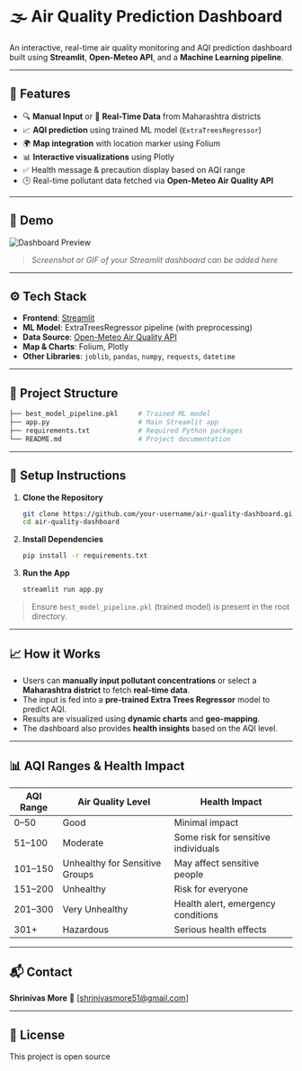
# 🌫️ Air Quality Prediction Dashboard

An interactive, real-time air quality monitoring and AQI prediction dashboard built using **Streamlit**, **Open-Meteo API**, and a **Machine Learning pipeline**.

---

## 📌 Features

- 🔍 **Manual Input** or 📡 **Real-Time Data** from Maharashtra districts
- 📈 **AQI prediction** using trained ML model (`ExtraTreesRegressor`)
- 🌍 **Map integration** with location marker using Folium
- 📊 **Interactive visualizations** using Plotly
- ✅ Health message & precaution display based on AQI range
- 🕒 Real-time pollutant data fetched via **Open-Meteo Air Quality API**

---

## 🚀 Demo

![Dashboard Preview](https://cdn-icons-png.flaticon.com/512/2933/2933884.png)  
> *Screenshot or GIF of your Streamlit dashboard can be added here*

---

## ⚙️ Tech Stack

- **Frontend**: [Streamlit](https://streamlit.io/)
- **ML Model**: ExtraTreesRegressor pipeline (with preprocessing)
- **Data Source**: [Open-Meteo Air Quality API](https://open-meteo.com/)
- **Map & Charts**: Folium, Plotly
- **Other Libraries**: `joblib`, `pandas`, `numpy`, `requests`, `datetime`

---

## 📂 Project Structure

```bash
├── best_model_pipeline.pkl     # Trained ML model
├── app.py                      # Main Streamlit app
├── requirements.txt            # Required Python packages
└── README.md                   # Project documentation
````

---

## 🔧 Setup Instructions

1. **Clone the Repository**

   ```bash
   git clone https://github.com/your-username/air-quality-dashboard.git
   cd air-quality-dashboard
   ```

2. **Install Dependencies**

   ```bash
   pip install -r requirements.txt
   ```

3. **Run the App**

   ```bash
   streamlit run app.py
   ```

> Ensure `best_model_pipeline.pkl` (trained model) is present in the root directory.

---

## 📈 How it Works

* Users can **manually input pollutant concentrations** or select a **Maharashtra district** to fetch **real-time data**.
* The input is fed into a **pre-trained Extra Trees Regressor** model to predict AQI.
* Results are visualized using **dynamic charts** and **geo-mapping**.
* The dashboard also provides **health insights** based on the AQI level.

---

## 📊 AQI Ranges & Health Impact

| AQI Range | Air Quality Level              | Health Impact                       |
| --------- | ------------------------------ | ----------------------------------- |
| 0–50      | Good                           | Minimal impact                      |
| 51–100    | Moderate                       | Some risk for sensitive individuals |
| 101–150   | Unhealthy for Sensitive Groups | May affect sensitive people         |
| 151–200   | Unhealthy                      | Risk for everyone                   |
| 201–300   | Very Unhealthy                 | Health alert, emergency conditions  |
| 301+      | Hazardous                      | Serious health effects              |

---

## 📬 Contact

**Shrinivas More**
📧 [shrinivasmore51@gmail.com]


---

## 📜 License

This project is open source 
